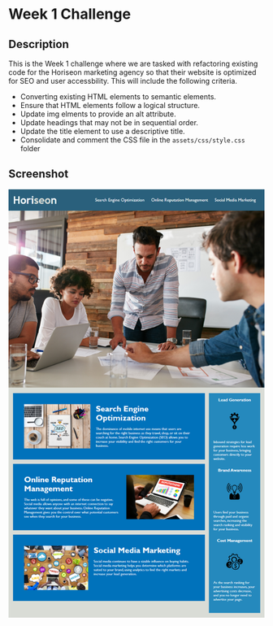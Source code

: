 # Week 1 Challenge

## Description

This is the Week 1 challenge where we are tasked with refactoring existing code for the Horiseon marketing agency so that their website is optimized for SEO and user accessbility. This will include the following criteria.

- Converting existing HTML elements to semantic elements.
- Ensure that HTML elements follow a logical structure.
- Update img elments to provide an alt attribute.
- Update headings that may not be in sequential order.
- Update the title element to use a descriptive title.
- Consolidate and comment the CSS file in the `assets/css/style.css` folder

## Screenshot

![Horiseon Homepage](./assets/images/screenshot.png)
